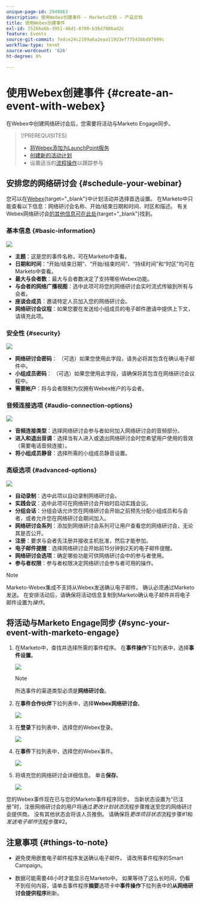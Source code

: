 ```yaml
---
unique-page-id: 2949863
description: 使用Webex创建事件 — Marketo文档 — 产品文档
title: 使用Webex创建事件
exl-id: 25266a6b-3951-46d1-8700-b36d7086ad2c
feature: Events
source-git-commit: 7edce24c2199a6a2eaa119d3ef77543bbd97999c
workflow-type: tm+mt
source-wordcount: '626'
ht-degree: 0%

---
```


# 使用Webex创建事件 {#create-an-event-with-webex}

在Webex中创建网络研讨会后，您需要将活动与Marketo Engage同步。

>[!PREREQUISITES]
>
>* [将Webex添加为LaunchPoint服务](/help/marketo/product-docs/administration/additional-integrations/add-webex-as-a-launchpoint-service.md)
>* [创建新的活动计划](/help/marketo/product-docs/demand-generation/events/understanding-events/create-a-new-event-program.md)
>* 设置适当的[流程操作](/help/marketo/product-docs/core-marketo-concepts/smart-campaigns/flow-actions/add-a-flow-step-to-a-smart-campaign.md)以跟踪参与

## 安排您的网络研讨会 {#schedule-your-webinar}

您可以在[Webex](https://www.webex.com/){target="_blank"}中计划活动并选择首选设置。 在Marketo中只能查看以下信息：网络研讨会名称、开始/结束日期和时间、时区和描述。 有关Webex网络研讨会[的其他信息可在此处](https://help.webex.com/en-us/landing/ld-7srxjs-WebexWebinars/Webex-Webinars){target="_blank"}找到。

### 基本信息 {#basic-information}

![](assets/create-an-event-with-webex-1.png)

* **主题**：这是您的事件名称，可在Marketo中查看。
* **日期和时间**：“开始/结束日期”、“开始/结束时间”、“持续时间”和“时区”均可在Marketo中查看。
* **最大与会者数**：最大与会者数决定了支持哪些Webex功能。
* **与会者的网络广播视图**：选中此项可将您的网络研讨会实时流式传输到所有与会者。
* **座谈会成员**：邀请特定人员加入您的网络研讨会。
* **网络研讨会议程**：如果您要在发送给小组成员的电子邮件邀请中提供上下文，请填充此项。

### 安全性 {#security}

![](assets/create-an-event-with-webex-2.png)

* **网络研讨会密码**： （可选）如果您使用此字段，请务必将其包含在确认电子邮件中。
* **小组成员密码**： （可选）如果您使用此字段，请确保将其包含在网络研讨会议程中。
* **需要帐户**：将与会者限制为仅拥有Webex帐户的与会者。

### 音频连接选项 {#audio-connection-options}

![](assets/create-an-event-with-webex-3.png)

* **音频连接类型**：选择网络研讨会参与者如何加入网络研讨会的音频部分。
* **进入和退出音调**：选择当有人进入或退出网络研讨会时您希望用户使用的音效（需要电话音频连接）。
* **将小组成员静音**：选择所需的小组成员静音设置。

### 高级选项 {#advanced-options}

![](assets/create-an-event-with-webex-4.png)

* **自动录制**：选中此项以自动录制网络研讨会。
* **实践会议**：选中此项可在网络研讨会开始时启动实践会议。
* **分组会话**：分组会话允许您在网络研讨会开始之前预先分配小组成员和与会者，或者允许您在网络研讨会期间加入。
* **网络研讨会系列**：添加到网络研讨会系列可让用户查看您的网络研讨会，无论其是否公开。
* **注册**：要求与会者先注册并接收主机批准，然后才能参加。
* **电子邮件提醒**：选择网络研讨会开始前15分钟到2天的电子邮件提醒。
* **网络研讨会选项**：确定哪些功能可供网络研讨会中的参与者使用。
* **参与者权限**：参与者权限决定网络研讨会参与者可用的操作。

>[!NOTE]
>
>Marketo-Webex集成不支持从Webex发送确认电子邮件。 确认必须通过Marketo发送。 在安排活动后，请确保将活动信息复制到Marketo确认电子邮件并将电子邮件设置为&#x200B;_操作_。

## 将活动与Marketo Engage同步 {#sync-your-event-with-marketo-engage}

1. 在Marketo中，查找并选择所需的事件程序。 在&#x200B;**事件操作**&#x200B;下拉列表中，选择&#x200B;**事件设置**。

   ![](assets/create-an-event-with-webex-5.png)

   >[!NOTE]
   >
   >所选事件的渠道类型必须是&#x200B;**网络研讨会**。

1. 在&#x200B;**事件合作伙伴**&#x200B;下拉列表中，选择&#x200B;**Webex网络研讨会**。

   ![](assets/create-an-event-with-webex-6.png)

1. 在&#x200B;**登录**&#x200B;下拉列表中，选择您的Webex登录。

   ![](assets/create-an-event-with-webex-7.png)

1. 在&#x200B;**事件**&#x200B;下拉列表中，选择您的Webex事件。

   ![](assets/create-an-event-with-webex-8.png)

1. 将填充您的网络研讨会详细信息。 单击&#x200B;**保存**。

   ![](assets/create-an-event-with-webex-9.png)

您的Webex事件现在已与您的Marketo事件程序同步。 当新状态设置为“已注册”时，注册网络研讨会的用户将通过&#x200B;_更改计划状态_&#x200B;流程步骤推送至您的网络研讨会提供商。 没有其他状态会将该人员推倒。 请确保将&#x200B;_更改项目状态_&#x200B;流程步骤#1和&#x200B;_发送电子邮件_&#x200B;流程步骤#2。

## 注意事项 {#things-to-note}

* 避免使用嵌套电子邮件程序发送确认电子邮件。 请改用事件程序的Smart Campaign。

* 数据可能需要48小时才能显示在Marketo中。 如果等待了这么长时间，仍看不到任何内容，请单击事件程序&#x200B;**摘要**&#x200B;选项卡中&#x200B;**事件操作**&#x200B;下拉列表中的&#x200B;**从网络研讨会提供程序**&#x200B;刷新。
